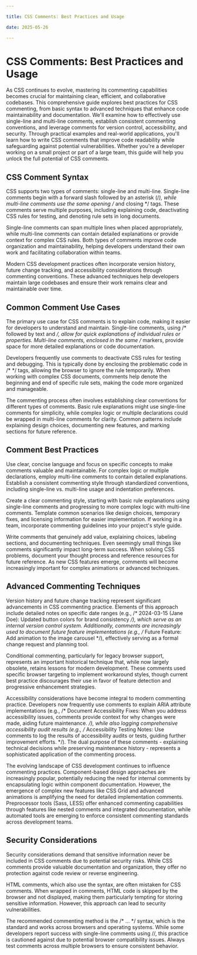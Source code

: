 ```yaml
---

title: CSS Comments: Best Practices and Usage

date: 2025-05-26

---
```



# CSS Comments: Best Practices and Usage

As CSS continues to evolve, mastering its commenting capabilities becomes crucial for maintaining clean, efficient, and collaborative codebases. This comprehensive guide explores best practices for CSS commenting, from basic syntax to advanced techniques that enhance code maintainability and documentation. We'll examine how to effectively use single-line and multi-line comments, establish consistent commenting conventions, and leverage comments for version control, accessibility, and security. Through practical examples and real-world applications, you'll learn how to write CSS comments that improve code readability while safeguarding against potential vulnerabilities. Whether you're a developer working on a small project or part of a large team, this guide will help you unlock the full potential of CSS comments.


## CSS Comment Syntax

CSS supports two types of comments: single-line and multi-line. Single-line comments begin with a forward slash followed by an asterisk (/*), while multi-line comments use the same opening /* and closing */ tags. These comments serve multiple purposes, including explaining code, deactivating CSS rules for testing, and denoting rule sets in long documents.

Single-line comments can span multiple lines when placed appropriately, while multi-line comments can contain detailed explanations or provide context for complex CSS rules. Both types of comments improve code organization and maintainability, helping developers understand their own work and facilitating collaboration within teams.

Modern CSS development practices often incorporate version history, future change tracking, and accessibility considerations through commenting conventions. These advanced techniques help developers maintain large codebases and ensure their work remains clear and maintainable over time.


## Common Comment Use Cases

The primary use case for CSS comments is to explain code, making it easier for developers to understand and maintain. Single-line comments, using /* followed by text and */, allow for quick explanations of individual rules or properties. Multi-line comments, enclosed in the same /* markers, provide space for more detailed explanations or code documentation.

Developers frequently use comments to deactivate CSS rules for testing and debugging. This is typically done by enclosing the problematic code in /* */ tags, allowing the browser to ignore the rule temporarily. When working with complex CSS documents, comments help denote the beginning and end of specific rule sets, making the code more organized and manageable.

The commenting process often involves establishing clear conventions for different types of comments. Basic rule explanations might use single-line comments for simplicity, while complex logic or multiple declarations could be wrapped in multi-line comments for clarity. Common patterns include explaining design choices, documenting new features, and marking sections for future reference.


## Comment Best Practices

Use clear, concise language and focus on specific concepts to make comments valuable and maintainable. For complex logic or multiple declarations, employ multi-line comments to contain detailed explanations. Establish a consistent commenting style through standardized conventions, including single-line vs. multi-line usage and indentation preferences.

Create a clear commenting style, starting with basic rule explanations using single-line comments and progressing to more complex logic with multi-line comments. Template common scenarios like design choices, temporary fixes, and licensing information for easier implementation. If working in a team, incorporate commenting guidelines into your project's style guide.

Write comments that genuinely add value, explaining choices, labeling sections, and documenting techniques. Even seemingly small things like comments significantly impact long-term success. When solving CSS problems, document your thought process and reference resources for future reference. As new CSS features emerge, comments will become increasingly important for complex animations or advanced techniques.


## Advanced Commenting Techniques

Version history and future change tracking represent significant advancements in CSS commenting practice. Elements of this approach include detailed notes on specific date ranges (e.g., /* 2024-03-15 (Jane Doe): Updated button colors for brand consistency */), which serve as an internal version control system. Additionally, comments are increasingly used to document future feature implementations (e.g., /* Future Feature: Add animation to the image carousel */), effectively serving as a formal change request and planning tool.

Conditional commenting, particularly for legacy browser support, represents an important historical technique that, while now largely obsolete, retains lessons for modern development. These comments used specific browser targeting to implement workaround styles, though current best practice discourages their use in favor of feature detection and progressive enhancement strategies.

Accessibility considerations have become integral to modern commenting practice. Developers now frequently use comments to explain ARIA attribute implementations (e.g., /* Document Accessibility Fixes: When you address accessibility issues, comments provide context for why changes were made, aiding future maintenance. */), while also logging comprehensive accessibility audit results (e.g., /* Accessibility Testing Notes: Use comments to log the results of accessibility audits or tests, guiding further improvement efforts. */). The dual purpose of these comments - explaining technical decisions while preserving maintenance history - represents a sophisticated application of the commenting process.

The evolving landscape of CSS development continues to influence commenting practices. Component-based design approaches are increasingly popular, potentially reducing the need for internal comments by encapsulating logic within component documentation. However, the emergence of complex new features like CSS Grid and advanced animations is amplifying the need for detailed implementation comments. Preprocessor tools (Sass, LESS) offer enhanced commenting capabilities through features like nested comments and integrated documentation, while automated tools are emerging to enforce consistent commenting standards across development teams.


## Security Considerations

Security considerations demand that sensitive information never be included in CSS comments due to potential security risks. While CSS comments provide valuable documentation and organization, they offer no protection against code review or reverse engineering.

HTML comments, which also use the <!-- --> syntax, are often mistaken for CSS comments. When wrapped in comments, HTML code is skipped by the browser and not displayed, making them particularly tempting for storing sensitive information. However, this approach can lead to security vulnerabilities.

The recommended commenting method is the /* ... */ syntax, which is the standard and works across browsers and operating systems. While some developers report success with single-line comments using //, this practice is cautioned against due to potential browser compatibility issues. Always test comments across multiple browsers to ensure consistent behavior.


